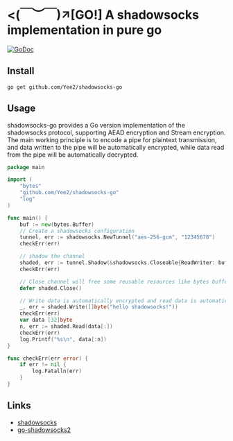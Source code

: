 # <(￣︶￣)↗[GO!] A shadowsocks implementation in pure go

[![GoDoc](https://godoc.org/github.com/Yee2/shadowsocks-go?status.svg)](https://pkg.go.dev/github.com/Yee2/shadowsocks-go)

## Install

```shell
go get github.com/Yee2/shadowsocks-go
```

## Usage

shadowsocks-go provides a Go version implementation of the shadowsocks protocol, supporting AEAD encryption and Stream
encryption. The main working principle is to encode a pipe for plaintext transmission, and data written to the pipe will
be automatically encrypted, while data read from the pipe will be automatically decrypted.

```go
package main

import (
	"bytes"
	"github.com/Yee2/shadowsocks-go"
	"log"
)

func main() {
	buf := new(bytes.Buffer)
	// Create a shadowsocks configuration
	tunnel, err := shadowsocks.NewTunnel("aes-256-gcm", "12345678")
	checkErr(err)

	// shadow the channel
	shaded, err := tunnel.Shadow(&shadowsocks.Closeable{ReadWriter: buf})
	checkErr(err)

	// Close channel will free some reusable resources like bytes buffer etc
	defer shaded.Close()

	// Write data is automatically encrypted and read data is automatically decrypted
	_, err = shaded.Write([]byte("hello shadowsocks!"))
	checkErr(err)
	var data [32]byte
	n, err := shaded.Read(data[:])
	checkErr(err)
	log.Printf("%s\n", data[:n])
}

func checkErr(err error) {
	if err != nil {
		log.Fatalln(err)
	}
}

```

## Links

- [shadowsocks](https://shadowsocks.org/)
- [go-shadowsocks2](https://github.com/shadowsocks/go-shadowsocks2)